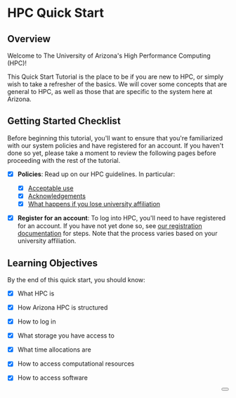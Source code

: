 # HPC Quick Start

<link rel="stylesheet" href="../../assets/stylesheets/buttons.css">

## Overview

Welcome to The University of Arizona's High Performance Computing (HPC)! 

This Quick Start Tutorial is the place to be if you are new to HPC, or simply wish to take a refresher of the basics. We will cover some concepts that are general to HPC, as well as those that are specific to the system here at Arizona.

## Getting Started Checklist

Before beginning this tutorial, you'll want to ensure that you're familiarized with our system policies and have registered for an account. If you haven't done so yet, please take a moment to review the following pages before proceeding with the rest of the tutorial.

- [x] **Policies**: Read up on our HPC guidelines. In particular:
    * [x] <a href="../../policies/acceptable_use/" target="_blank">Acceptable use</a>
    * [x] <a href="../../policies/acknowledgements/" target="_blank">Acknowledgements</a>
    * [x] <a href="../../policies/loss_of_university_affiliation/" target="_blank">What happens if you lose university affiliation</a>
- [x] **Register for an account**: To log into HPC, you'll need to have registered for an account. If you have not yet done so, see <a href="../../registration_and_access/account_creation/" target="_blank">our registration documentation</a> for steps. Note that the process varies based on your university affiliation. 


## Learning Objectives 

By the end of this quick start, you should know:

- [x] What HPC is
- [x] How Arizona HPC is structured
- [x] How to log in
- [x] What storage you have access to
- [x] What time allocations are
- [x] How to access computational resources
- [x] How to access software


<html>
<a href="/quick_start/what_is_hpc/"><button class="right-button" style="float: right;"></button></a>
</html>

<br>
